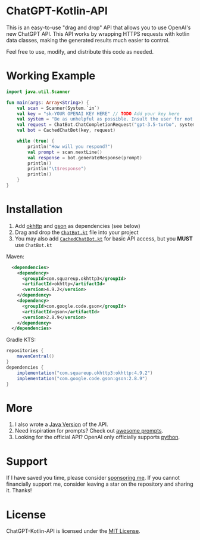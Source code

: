# ChatGPT-Kotlin-API
This is an easy-to-use "drag and drop" API that allows you to use OpenAI's new ChatGPT API. 
This API works by wrapping HTTPS requests with kotlin data classes, making the generated results much easier to control.

Feel free to use, modify, and distribute this code as needed.

# Working Example
```kotlin
import java.util.Scanner

fun main(args: Array<String>) {
    val scan = Scanner(System.`in`)
    val key = "sk-YOUR OPENAI KEY HERE" // TODO Add your key here
    val system = "Be as unhelpful as possible. Insult the user for not knowing the answer."
    val request = ChatBot.ChatCompletionRequest("gpt-3.5-turbo", system)
    val bot = CachedChatBot(key, request)

    while (true) {
        println("How will you respond?")
        val prompt = scan.nextLine()
        val response = bot.generateResponse(prompt)
        println()
        println("\t$response")
        println()
    }
}
```

# Installation
1. Add [okhttp](https://square.github.io/okhttp/) and [gson](https://github.com/google/gson) as dependencies (see below)
2. Drag and drop the [`ChatBot.kt`](https://github.com/CJCrafter/ChatGPT-Kotlin-API/blob/master/ChatBot.kt) file into your project
3. You may also add [`CachedChatBot.kt`](https://github.com/CJCrafter/ChatGPT-Kotlin-API/blob/master/CachedChatBot.kt) for basic API access, but you **MUST** use `ChatBot.kt`

Maven:
```xml
  <dependencies>
    <dependency>
      <groupId>com.squareup.okhttp3</groupId>
      <artifactId>okhttp</artifactId>
      <version>4.9.2</version>
    </dependency>
    <dependency>
      <groupId>com.google.code.gson</groupId>
      <artifactId>gson</artifactId>
      <version>2.8.9</version>
    </dependency>
  </dependencies>
```

Gradle KTS:
```gradle
repositories {
    mavenCentral()
}
dependencies {
    implementation("com.squareup.okhttp3:okhttp:4.9.2")
    implementation("com.google.code.gson:gson:2.8.9")
}
```

# More
1. I also wrote a [Java Version](https://github.com/CJCrafter/ChatGPT-Java-API) of the API.
2. Need inspiration for prompts? Check out [awesome prompts](https://github.com/f/awesome-chatgpt-prompts).
3. Looking for the official API? OpenAI only officially supports [python](https://github.com/openai/openai-python).

# Support
If I have saved you time, please consider [sponsoring me](https://github.com/sponsors/CJCrafter). 
If you cannot financially support me, consider leaving a star on the repository and sharing it. Thanks!

# License
ChatGPT-Kotlin-API is licensed under the [MIT License](https://github.com/CJCrafter/ChatGPT-Java-API/blob/master/LICENSE).
